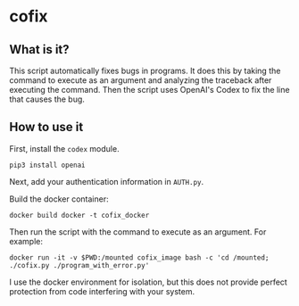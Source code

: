 # cofix
## What is it?

This script automatically fixes bugs in programs.
It does this by taking the command to execute as an argument and
analyzing the traceback after executing the command.
Then the script uses OpenAI's Codex to fix the line that causes
the bug.

## How to use it

First, install the `codex` module.

```
pip3 install openai
```
Next, add your authentication information in `AUTH.py`.

Build the docker container:
```
docker build docker -t cofix_docker
```

Then run the script with the command to execute as an argument.
For example:

```
docker run -it -v $PWD:/mounted cofix_image bash -c 'cd /mounted; ./cofix.py ./program_with_error.py' 
```

I use the docker environment for isolation, but this does not provide perfect protection from code interfering with your system.

